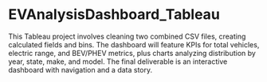 # EVAnalysisDashboard_Tableau
This Tableau project involves cleaning two combined CSV files, creating calculated fields and bins. The dashboard will feature KPIs for total vehicles, electric range, and BEV/PHEV metrics, plus charts analyzing distribution by year, state, make, and model. The final deliverable is an interactive dashboard with navigation and a data story.
